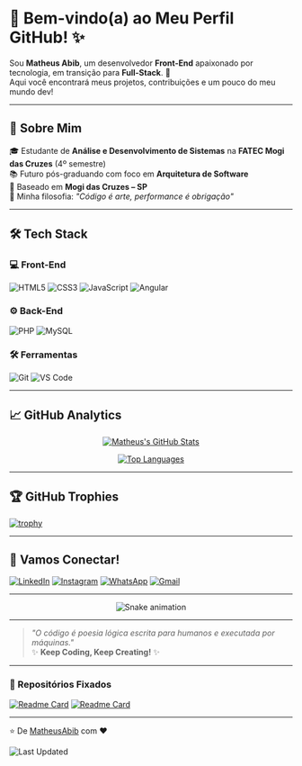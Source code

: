 # 👋 Bem-vindo(a) ao Meu Perfil GitHub! ✨

Sou **Matheus Abib**, um desenvolvedor **Front-End** apaixonado por tecnologia, em transição para **Full-Stack**. 🚀  
Aqui você encontrará meus projetos, contribuições e um pouco do meu mundo dev!

---

## 🌟 Sobre Mim

🎓 Estudante de **Análise e Desenvolvimento de Sistemas** na **FATEC Mogi das Cruzes** (4º semestre)  
📚 Futuro pós-graduando com foco em **Arquitetura de Software**  
📍 Baseado em **Mogi das Cruzes – SP**  
🧠 Minha filosofia: *"Código é arte, performance é obrigação"*

---

## 🛠️ Tech Stack

### 💻 Front-End
![HTML5](https://img.shields.io/badge/-HTML5-E34F26?style=flat-square&logo=html5&logoColor=white)
![CSS3](https://img.shields.io/badge/-CSS3-1572B6?style=flat-square&logo=css3)
![JavaScript](https://img.shields.io/badge/-JavaScript-F7DF1E?style=flat-square&logo=javascript&logoColor=black)
![Angular](https://img.shields.io/badge/-Angular-DD0031?style=flat-square&logo=angular)

### ⚙️ Back-End
![PHP](https://img.shields.io/badge/-PHP-777BB4?style=flat-square&logo=php&logoColor=white)
![MySQL](https://img.shields.io/badge/-MySQL-4479A1?style=flat-square&logo=mysql&logoColor=white)

### 🛠️ Ferramentas
![Git](https://img.shields.io/badge/-Git-F05032?style=flat-square&logo=git&logoColor=white)
![VS Code](https://img.shields.io/badge/-VSCode-007ACC?style=flat-square&logo=visual-studio-code)

---

## 📈 GitHub Analytics 

<div align="center">
  
[![Matheus's GitHub Stats](https://github-readme-stats.vercel.app/api?username=MatheusAbib&show_icons=true&count_private=true&theme=radical&hide_border=true&bg_color=0D1117&title_color=58A6FF&icon_color=1F6FEB&text_color=C9D1D9)](https://github.com/MatheusAbib)

[![Top Languages](https://github-readme-stats.vercel.app/api/top-langs/?username=MatheusAbib&layout=compact&theme=radical&hide_border=true&bg_color=0D1117&title_color=58A6FF&text_color=C9D1D9)](https://github.com/MatheusAbib)


</div>

---

## 🏆 GitHub Trophies

[![trophy](https://github-profile-trophy.vercel.app/?username=MatheusAbib&theme=onedark&no-frame=true&row=1&column=7)](https://github.com/ryo-ma/github-profile-trophy)

---

## 🤝 Vamos Conectar!

[![LinkedIn](https://img.shields.io/badge/LinkedIn-0077B5?style=for-the-badge&logo=linkedin&logoColor=white)](https://www.linkedin.com/in/matheus-abib-382602301/)
[![Instagram](https://img.shields.io/badge/Instagram-E4405F?style=for-the-badge&logo=instagram&logoColor=white)](https://www.instagram.com/mathabib_/)
[![WhatsApp](https://img.shields.io/badge/WhatsApp-25D366?style=for-the-badge&logo=whatsapp&logoColor=white)](https://api.whatsapp.com/send?phone=5511975072008)
[![Gmail](https://img.shields.io/badge/Gmail-D14836?style=for-the-badge&logo=gmail&logoColor=white)](mailto:matheusabib02@gmail.com)

---

<div align="center">
  
![Snake animation](https://github.com/MatheusAbib/MatheusAbib/blob/output/github-contribution-grid-snake.svg)

</div>

---

> *"O código é poesia lógica escrita para humanos e executada por máquinas."*  
> ✨ **Keep Coding, Keep Creating!** ✨

---

### 📌 Repositórios Fixados

[![Readme Card](https://github-readme-stats.vercel.app/api/pin/?username=MatheusAbib&repo=your-repo-name&theme=radical)](https://github.com/MatheusAbib/your-repo-name)
[![Readme Card](https://github-readme-stats.vercel.app/api/pin/?username=MatheusAbib&repo=another-repo&theme=radical)](https://github.com/MatheusAbib/another-repo)

---

⭐️ De [MatheusAbib](https://github.com/MatheusAbib) com ❤️

![Last Updated](https://img.shields.io/github/last-commit/MatheusAbib/MatheusAbib?label=Última%20Atualização&style=flat-square)
